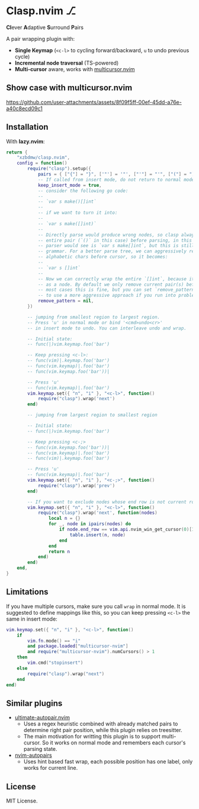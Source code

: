 # Clasp.nvim ⎇
**Cl**ever **A**daptive **S**urround **P**airs

A pair wrapping plugin with:
* **Single Keymap** (`<c-l>` to cycling forward/backward, `u` to undo previous cycle)
* **Incremental node traversal** (TS-powered)
* **Multi-cursor** aware, works with [multicursor.nvim](https://github.com/jake-stewart/multicursor.nvim)

## Show case with multicursor.nvim

https://github.com/user-attachments/assets/8f09f5ff-00ef-45dd-a76e-a40c8ecd09c1

## Installation

With **lazy.nvim**:

```lua
return {
    "xzbdmw/clasp.nvim",
    config = function()
        require("clasp").setup({
            pairs = { ["{"] = "}", ['"'] = '"', ["'"] = "'", ["("] = ")", ["["] = "]", ["<"] = ">" },
            -- If called from insert mode, do not return to normal mode.
            keep_insert_mode = true,
            -- consider the following go code:
            --
            -- `var s make()[]int`
            --
            -- if we want to turn it into:
            --
            -- `var s make([]int)`
            --
            -- Directly parse would produce wrong nodes, so clasp always removes the
            -- entire pair (`()` in this case) before parsing, in this case what the
            -- parser would see is `var s make[]int`, but this is still not valid
            -- grammar. For a better parse tree, we can aggressively remove all
            -- alphabetic chars before cursor, so it becomes:
            --
            -- `var s []int`
            --
            -- Now we can correctly wrap the entire `[]int`, because it is identified
            -- as a node. By default we only remove current pair(s) before parsing, in
            -- most cases this is fine, but you can set `remove_pattern = "[a-zA-Z_%-]+$"`
            -- to use a more aggressive approach if you run into problems.
            remove_pattern = nil,
        })

        -- jumping from smallest region to largest region.
        -- Press 'u' in normal mode or bind '<cmd>undo<cr>'
        -- in insert mode to undo. You can interleave undo and wrap.

        -- Initial state:
        -- func(|)vim.keymap.foo('bar')

        -- Keep pressing <c-l>:
        -- func(vim)|.keymap.foo('bar')
        -- func(vim.keymap)|.foo('bar')
        -- func(vim.keymap.foo('bar'))|

        -- Press 'u'
        -- func(vim.keymap)|.foo('bar')
        vim.keymap.set({ "n", "i" }, "<c-l>", function()
            require("clasp").wrap('next')
        end)

        -- jumping from largest region to smallest region

        -- Initial state:
        -- func(|)vim.keymap.foo('bar')

        -- Keep pressing <c-;>
        -- func(vim.keymap.foo('bar'))|
        -- func(vim.keymap)|.foo('bar')
        -- func(vim)|.keymap.foo('bar')

        -- Press 'u'
        -- func(vim.keymap)|.foo('bar')
        vim.keymap.set({ "n", "i" }, "<c-;>", function()
            require("clasp").wrap('prev')
        end)

        -- If you want to exclude nodes whose end row is not current row
        vim.keymap.set({ "n", "i" }, "<c-l>", function()
            require("clasp").wrap('next', function(nodes)
                local n = {}
                for _, node in ipairs(nodes) do
                    if node.end_row == vim.api.nvim_win_get_cursor(0)[1] - 1 then
                        table.insert(n, node)
                    end
                end
                return n
            end)
        end)
    end,
}
```
## Limitations

If you have multiple cursors, make sure you call `wrap` in normal mode.
It is suggested to define mappings like this,
so you can keep pressing `<c-l>` the same in insert mode:

```lua
vim.keymap.set({ "n", "i" }, "<c-l>", function()
    if
        vim.fn.mode() == "i"
        and package.loaded["multicursor-nvim"]
        and require("multicursor-nvim").numCursors() > 1
    then
        vim.cmd("stopinsert")
    else
        require("clasp").wrap("next")
    end
end)
```

## Similar plugins

- [ultimate-autopair.nvim](https://github.com/altermo/ultimate-autopair.nvim)
    - Uses a regex heuristic combined with already matched pairs to determine
      right pair position, while this plugin relies on treesitter.
    - The main motivation for writting this plugin is to support multi-cursor. So
      it works on normal mode and remembers each cursor's parsing state.
- [nvim-autopairs](https://github.com/windwp/nvim-autopairs)
    - Uses hint based fast wrap, each possible position has one label, only works for current line.

## License

MIT License.
